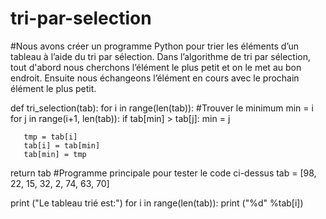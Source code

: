 # tri-par-selection
#Nous avons créer un programme Python pour trier les éléments d’un tableau à l’aide du tri par sélection. Dans l’algorithme de tri par sélection, tout d'abord nous cherchons l’élément le plus petit et on le met au bon endroit. Ensuite nous échangeons l’élément en cours avec le prochain élément le plus petit.

def tri_selection(tab):
   for i in range(len(tab)):
      #Trouver le minimum
       min = i
       for j in range(i+1, len(tab)):
           if tab[min] > tab[j]:
               min = j

       tmp = tab[i]
       tab[i] = tab[min]
       tab[min] = tmp
   return tab
#Programme principale pour tester le code ci-dessus
tab = [98, 22, 15, 32, 2, 74, 63, 70]


print ("Le tableau trié est:")
for i in range(len(tab)):
    print ("%d" %tab[i])
